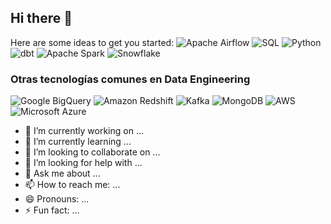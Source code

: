 ## Hi there 👋

Here are some ideas to get you started:
![Apache Airflow](https://img.shields.io/badge/-Apache%20Airflow-017CEE?style=flat&logo=apache-airflow&logoColor=white)
![SQL](https://img.shields.io/badge/-SQL-4479A1?style=flat&logo=postgresql&logoColor=white)
![Python](https://img.shields.io/badge/-Python-3776AB?style=flat&logo=python&logoColor=white)
![dbt](https://img.shields.io/badge/-dbt-FF694B?style=flat&logo=dbt&logoColor=white)
![Apache Spark](https://img.shields.io/badge/-Apache%20Spark-E25A1C?style=flat&logo=apachespark&logoColor=white)
![Snowflake](https://img.shields.io/badge/-Snowflake-29B5E8?style=flat&logo=snowflake&logoColor=white)

### Otras tecnologías comunes en Data Engineering  

![Google BigQuery](https://img.shields.io/badge/-BigQuery-4285F4?style=flat&logo=google-bigquery&logoColor=white)
![Amazon Redshift](https://img.shields.io/badge/-Amazon%20Redshift-8C4FFF?style=flat&logo=amazon-redshift&logoColor=white)
![Kafka](https://img.shields.io/badge/-Apache%20Kafka-231F20?style=flat&logo=apache-kafka&logoColor=white)
![MongoDB](https://img.shields.io/badge/-MongoDB-47A248?style=flat&logo=mongodb&logoColor=white)
![AWS](https://img.shields.io/badge/-AWS-FF9900?style=flat&logo=amazon-aws&logoColor=white)
![Microsoft Azure](https://img.shields.io/badge/-Azure-0078D4?style=flat&logo=microsoft-azure&logoColor=white)


- 🔭 I’m currently working on ...
- 🌱 I’m currently learning ...
- 👯 I’m looking to collaborate on ...
- 🤔 I’m looking for help with ...
- 💬 Ask me about ...
- 📫 How to reach me: ...
- 😄 Pronouns: ...
- ⚡ Fun fact: ...

